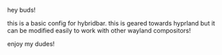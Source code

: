 hey buds!

this is a basic config for hybridbar. this is geared towards hyprland but it can be modified easily to work with other wayland compositors!

enjoy my dudes!
